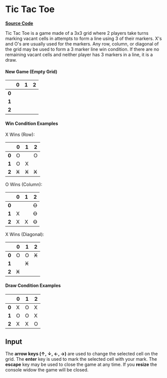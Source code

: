 # Tic Tac Toe

**[Source Code](Program.cs)**

Tic Tac Toe is a game made of a 3x3 grid where 2 players take turns marking vacant cells in attempts to form a line using 3 of their markers. X's and O's are usually used for the markers. Any row, column, or diagonal of the grid may be used to form a 3 marker line win condition. If there are no remaining vacant cells and neither player has 3 markers in a line, it is a draw.

#### New Game (Empty Grid)

||0|1|2|
|-|-|-|-|
|**0**||||
|**1**||||
|**2**||||

#### Win Condition Examples

X Wins (Row):

||0|1|2|
|-|-|-|-|
|**0**|O||O|
|**1**|O|X||
|**2**|~~X~~|~~X~~|~~X~~|

O Wins (Column):

||0|1|2|
|-|-|-|-|
|**0**|||~~O~~|
|**1**|X||~~O~~|
|**2**|X|X|~~O~~|

X Wins (Diagonal):

||0|1|2|
|-|-|-|-|
|**0**|O|O|~~X~~|
|**1**||~~X~~||
|**2**|~~X~~|||

#### Draw Condition Examples

||0|1|2|
|-|-|-|-|
|**0**|X|O|X|
|**1**|O|O|X|
|**2**|X|X|O|

## Input

The **arrow keys (↑, ↓, ←, →)** are used to change the selected cell on the grid. The **enter** key is used to mark the selected cell with your mark. The **escape** key may be used to close the game at any time. If you **resize** the console widow the game will be closed.
